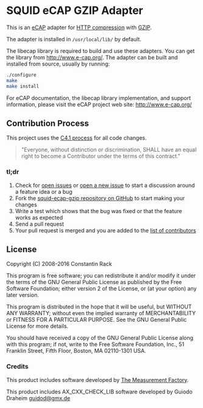 # SQUID eCAP GZIP Adapter

This is an [eCAP](http://www.e-cap.org/Home) adapter for [HTTP compression](https://en.wikipedia.org/wiki/HTTP_compression) with [GZIP](https://en.wikipedia.org/wiki/Gzip).

The adapter is installed in `/usr/local/lib/` by default.

The libecap library is required to build and use these adapters. You can get
the library from http://www.e-cap.org/. The adapter can be built and
installed from source, usually by running:

```bash
./configure
make
make install
```

For eCAP documentation, the libecap library implementation, and support
information, please visit the eCAP project web site: http://www.e-cap.org/

## Contribution Process

This project uses the [C4.1 process](http://rfc.zeromq.org/spec:22) for all code changes.

> "Everyone, without distinction or discrimination, SHALL have an equal right to become a Contributor under the
terms of this contract."

### tl;dr

1. Check for [open issues](https://github.com/c-rack/squid-ecap-gzip/issues) or [open a new issue](https://github.com/c-rack/squid-ecap-gzip/issues/new) to start a discussion around a feature idea or a bug
2. Fork the [squid-ecap-gzip repository on GitHub](https://github.com/c-rack/squid-ecap-gzip) to start making your changes
3. Write a test which shows that the bug was fixed or that the feature works as expected
4. Send a pull request
5. Your pull request is merged and you are added to the [list of contributors](https://github.com/c-rack/squid-ecap-gzip/graphs/contributors)


## License

Copyright (C) 2008-2016 Constantin Rack

This program is free software; you can redistribute it and/or modify
it under the terms of the GNU General Public License as published by
the Free Software Foundation; either version 2 of the License, or
(at your option) any later version.

This program is distributed in the hope that it will be useful,
but WITHOUT ANY WARRANTY; without even the implied warranty of
MERCHANTABILITY or FITNESS FOR A PARTICULAR PURPOSE. See the
GNU General Public License for more details.

You should have received a copy of the GNU General Public License along
with this program; if not, write to the Free Software Foundation, Inc.,
51 Franklin Street, Fifth Floor, Boston, MA 02110-1301 USA.


### Credits

This product includes software developed by [The Measurement Factory](http://www.measurement-factory.com/).

This product includes AX_CXX_CHECK_LIB software developed by Guiodo Draheim <guidod@gmx.de>
